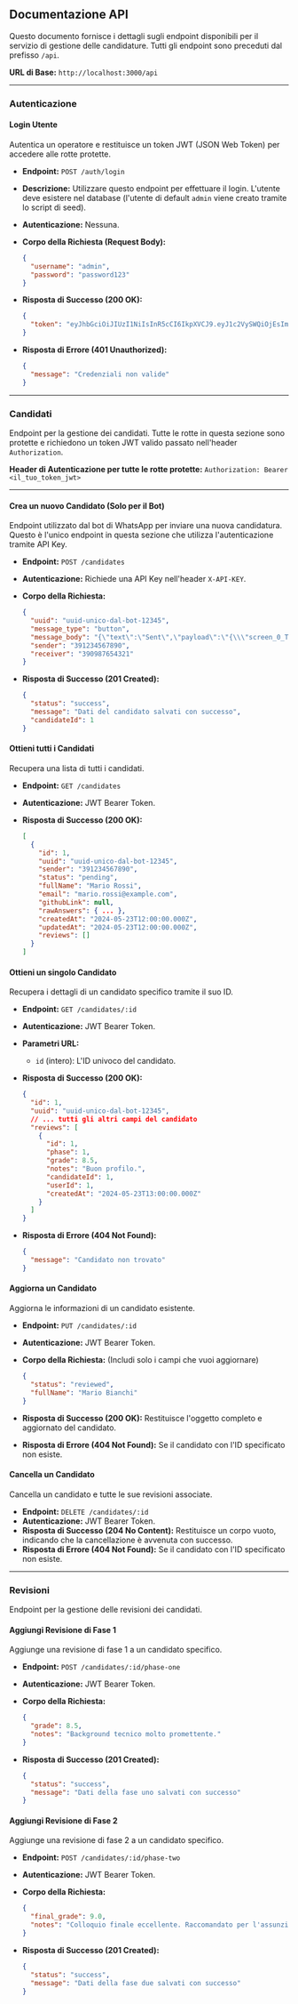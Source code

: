 ## Documentazione API

Questo documento fornisce i dettagli sugli endpoint disponibili per il servizio di gestione delle candidature. Tutti gli endpoint sono preceduti dal prefisso `/api`.

**URL di Base:** `http://localhost:3000/api`

---

### Autenticazione

#### **Login Utente**

Autentica un operatore e restituisce un token JWT (JSON Web Token) per accedere alle rotte protette.

*   **Endpoint:** `POST /auth/login`
*   **Descrizione:** Utilizzare questo endpoint per effettuare il login. L'utente deve esistere nel database (l'utente di default `admin` viene creato tramite lo script di seed).
*   **Autenticazione:** Nessuna.
*   **Corpo della Richiesta (Request Body):**

    ```json
    {
      "username": "admin",
      "password": "password123"
    }
    ```

*   **Risposta di Successo (200 OK):**

    ```json
    {
      "token": "eyJhbGciOiJIUzI1NiIsInR5cCI6IkpXVCJ9.eyJ1c2VySWQiOjEsImlhdCI6MTYx..."
    }
    ```

*   **Risposta di Errore (401 Unauthorized):**

    ```json
    {
      "message": "Credenziali non valide"
    }
    ```

---

### Candidati

Endpoint per la gestione dei candidati. Tutte le rotte in questa sezione sono protette e richiedono un token JWT valido passato nell'header `Authorization`.

**Header di Autenticazione per tutte le rotte protette:**
`Authorization: Bearer <il_tuo_token_jwt>`

---

#### **Crea un nuovo Candidato (Solo per il Bot)**

Endpoint utilizzato dal bot di WhatsApp per inviare una nuova candidatura. Questo è l'unico endpoint in questa sezione che utilizza l'autenticazione tramite API Key.

*   **Endpoint:** `POST /candidates`
*   **Autenticazione:** Richiede una API Key nell'header `X-API-KEY`.
*   **Corpo della Richiesta:**

    ```json
    {
      "uuid": "uuid-unico-dal-bot-12345",
      "message_type": "button",
      "message_body": "{\"text\":\"Sent\",\"payload\":\"{\\\"screen_0_TextInput_0\\\":\\\"Mario Rossi\\\",\\\"screen_0_TextInput_1\\\":\\\"mario.rossi@example.com\\\"}\"}",
      "sender": "391234567890",
      "receiver": "390987654321"
    }
    ```
*   **Risposta di Successo (201 Created):**

    ```json
    {
      "status": "success",
      "message": "Dati del candidato salvati con successo",
      "candidateId": 1
    }
    ```

#### **Ottieni tutti i Candidati**

Recupera una lista di tutti i candidati.

*   **Endpoint:** `GET /candidates`
*   **Autenticazione:** JWT Bearer Token.
*   **Risposta di Successo (200 OK):**

    ```json
    [
      {
        "id": 1,
        "uuid": "uuid-unico-dal-bot-12345",
        "sender": "391234567890",
        "status": "pending",
        "fullName": "Mario Rossi",
        "email": "mario.rossi@example.com",
        "githubLink": null,
        "rawAnswers": { ... },
        "createdAt": "2024-05-23T12:00:00.000Z",
        "updatedAt": "2024-05-23T12:00:00.000Z",
        "reviews": []
      }
    ]
    ```

#### **Ottieni un singolo Candidato**

Recupera i dettagli di un candidato specifico tramite il suo ID.

*   **Endpoint:** `GET /candidates/:id`
*   **Autenticazione:** JWT Bearer Token.
*   **Parametri URL:**
    *   `id` (intero): L'ID univoco del candidato.
*   **Risposta di Successo (200 OK):**

    ```json
    {
      "id": 1,
      "uuid": "uuid-unico-dal-bot-12345",
      // ... tutti gli altri campi del candidato
      "reviews": [
        {
          "id": 1,
          "phase": 1,
          "grade": 8.5,
          "notes": "Buon profilo.",
          "candidateId": 1,
          "userId": 1,
          "createdAt": "2024-05-23T13:00:00.000Z"
        }
      ]
    }
    ```
*   **Risposta di Errore (404 Not Found):**
    ```json
    {
      "message": "Candidato non trovato"
    }
    ```

#### **Aggiorna un Candidato**

Aggiorna le informazioni di un candidato esistente.

*   **Endpoint:** `PUT /candidates/:id`
*   **Autenticazione:** JWT Bearer Token.
*   **Corpo della Richiesta:** (Includi solo i campi che vuoi aggiornare)

    ```json
    {
      "status": "reviewed",
      "fullName": "Mario Bianchi"
    }
    ```
*   **Risposta di Successo (200 OK):** Restituisce l'oggetto completo e aggiornato del candidato.
*   **Risposta di Errore (404 Not Found):** Se il candidato con l'ID specificato non esiste.

#### **Cancella un Candidato**

Cancella un candidato e tutte le sue revisioni associate.

*   **Endpoint:** `DELETE /candidates/:id`
*   **Autenticazione:** JWT Bearer Token.
*   **Risposta di Successo (204 No Content):** Restituisce un corpo vuoto, indicando che la cancellazione è avvenuta con successo.
*   **Risposta di Errore (404 Not Found):** Se il candidato con l'ID specificato non esiste.

---

### Revisioni

Endpoint per la gestione delle revisioni dei candidati.

#### **Aggiungi Revisione di Fase 1**

Aggiunge una revisione di fase 1 a un candidato specifico.

*   **Endpoint:** `POST /candidates/:id/phase-one`
*   **Autenticazione:** JWT Bearer Token.
*   **Corpo della Richiesta:**

    ```json
    {
      "grade": 8.5,
      "notes": "Background tecnico molto promettente."
    }
    ```
*   **Risposta di Successo (201 Created):**

    ```json
    {
      "status": "success",
      "message": "Dati della fase uno salvati con successo"
    }
    ```

#### **Aggiungi Revisione di Fase 2**

Aggiunge una revisione di fase 2 a un candidato specifico.

*   **Endpoint:** `POST /candidates/:id/phase-two`
*   **Autenticazione:** JWT Bearer Token.
*   **Corpo della Richiesta:**

    ```json
    {
      "final_grade": 9.0,
      "notes": "Colloquio finale eccellente. Raccomandato per l'assunzione."
    }
    ```
*   **Risposta di Successo (201 Created):**

    ```json
    {
      "status": "success",
      "message": "Dati della fase due salvati con successo"
    }
    ```